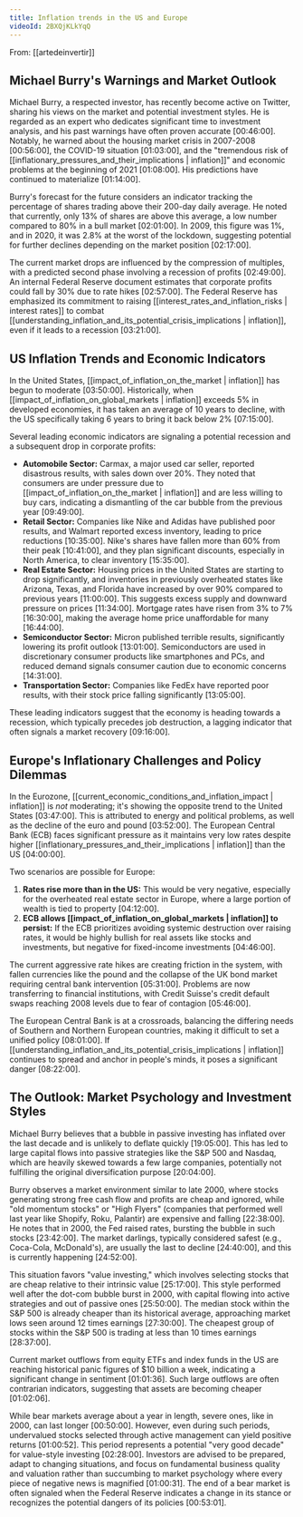```yaml
---
title: Inflation trends in the US and Europe
videoId: 2BXQjKLkYqQ
---
```


From: [[artedeinvertir]] <br/> 

## Michael Burry's Warnings and Market Outlook
Michael Burry, a respected investor, has recently become active on Twitter, sharing his views on the market and potential investment styles. He is regarded as an expert who dedicates significant time to investment analysis, and his past warnings have often proven accurate [00:46:00]. Notably, he warned about the housing market crisis in 2007-2008 [00:56:00], the COVID-19 situation [01:03:00], and the "tremendous risk of [[inflationary_pressures_and_their_implications | inflation]]" and economic problems at the beginning of 2021 [01:08:00]. His predictions have continued to materialize [01:14:00].

Burry's forecast for the future considers an indicator tracking the percentage of shares trading above their 200-day daily average. He noted that currently, only 13% of shares are above this average, a low number compared to 80% in a bull market [02:01:00]. In 2009, this figure was 1%, and in 2020, it was 2.8% at the worst of the lockdown, suggesting potential for further declines depending on the market position [02:17:00].

The current market drops are influenced by the compression of multiples, with a predicted second phase involving a recession of profits [02:49:00]. An internal Federal Reserve document estimates that corporate profits could fall by 30% due to rate hikes [02:57:00]. The Federal Reserve has emphasized its commitment to raising [[interest_rates_and_inflation_risks | interest rates]] to combat [[understanding_inflation_and_its_potential_crisis_implications | inflation]], even if it leads to a recession [03:21:00].

## US Inflation Trends and Economic Indicators
In the United States, [[impact_of_inflation_on_the_market | inflation]] has begun to moderate [03:50:00]. Historically, when [[impact_of_inflation_on_global_markets | inflation]] exceeds 5% in developed economies, it has taken an average of 10 years to decline, with the US specifically taking 6 years to bring it back below 2% [07:15:00].

Several leading economic indicators are signaling a potential recession and a subsequent drop in corporate profits:
*   **Automobile Sector:** Carmax, a major used car seller, reported disastrous results, with sales down over 20%. They noted that consumers are under pressure due to [[impact_of_inflation_on_the_market | inflation]] and are less willing to buy cars, indicating a dismantling of the car bubble from the previous year [09:49:00].
*   **Retail Sector:** Companies like Nike and Adidas have published poor results, and Walmart reported excess inventory, leading to price reductions [10:35:00]. Nike's shares have fallen more than 60% from their peak [10:41:00], and they plan significant discounts, especially in North America, to clear inventory [15:35:00].
*   **Real Estate Sector:** Housing prices in the United States are starting to drop significantly, and inventories in previously overheated states like Arizona, Texas, and Florida have increased by over 90% compared to previous years [11:00:00]. This suggests excess supply and downward pressure on prices [11:34:00]. Mortgage rates have risen from 3% to 7% [16:30:00], making the average home price unaffordable for many [16:44:00].
*   **Semiconductor Sector:** Micron published terrible results, significantly lowering its profit outlook [13:01:00]. Semiconductors are used in discretionary consumer products like smartphones and PCs, and reduced demand signals consumer caution due to economic concerns [14:31:00].
*   **Transportation Sector:** Companies like FedEx have reported poor results, with their stock price falling significantly [13:05:00].

These leading indicators suggest that the economy is heading towards a recession, which typically precedes job destruction, a lagging indicator that often signals a market recovery [09:16:00].

## Europe's Inflationary Challenges and Policy Dilemmas
In the Eurozone, [[current_economic_conditions_and_inflation_impact | inflation]] is *not* moderating; it's showing the opposite trend to the United States [03:47:00]. This is attributed to energy and political problems, as well as the decline of the euro and pound [03:52:00]. The European Central Bank (ECB) faces significant pressure as it maintains very low rates despite higher [[inflationary_pressures_and_their_implications | inflation]] than the US [04:00:00].

Two scenarios are possible for Europe:
1.  **Rates rise more than in the US:** This would be very negative, especially for the overheated real estate sector in Europe, where a large portion of wealth is tied to property [04:12:00].
2.  **ECB allows [[impact_of_inflation_on_global_markets | inflation]] to persist:** If the ECB prioritizes avoiding systemic destruction over raising rates, it would be highly bullish for real assets like stocks and investments, but negative for fixed-income investments [04:46:00].

The current aggressive rate hikes are creating friction in the system, with fallen currencies like the pound and the collapse of the UK bond market requiring central bank intervention [05:31:00]. Problems are now transferring to financial institutions, with Credit Suisse's credit default swaps reaching 2008 levels due to fear of contagion [05:46:00].

The European Central Bank is at a crossroads, balancing the differing needs of Southern and Northern European countries, making it difficult to set a unified policy [08:01:00]. If [[understanding_inflation_and_its_potential_crisis_implications | inflation]] continues to spread and anchor in people's minds, it poses a significant danger [08:22:00].

## The Outlook: Market Psychology and Investment Styles
Michael Burry believes that a bubble in passive investing has inflated over the last decade and is unlikely to deflate quickly [19:05:00]. This has led to large capital flows into passive strategies like the S&P 500 and Nasdaq, which are heavily skewed towards a few large companies, potentially not fulfilling the original diversification purpose [20:04:00].

Burry observes a market environment similar to late 2000, where stocks generating strong free cash flow and profits are cheap and ignored, while "old momentum stocks" or "High Flyers" (companies that performed well last year like Shopify, Roku, Palantir) are expensive and falling [22:38:00]. He notes that in 2000, the Fed raised rates, bursting the bubble in such stocks [23:42:00]. The market darlings, typically considered safest (e.g., Coca-Cola, McDonald's), are usually the last to decline [24:40:00], and this is currently happening [24:52:00].

This situation favors "value investing," which involves selecting stocks that are cheap relative to their intrinsic value [25:17:00]. This style performed well after the dot-com bubble burst in 2000, with capital flowing into active strategies and out of passive ones [25:50:00]. The median stock within the S&P 500 is already cheaper than its historical average, approaching market lows seen around 12 times earnings [27:30:00]. The cheapest group of stocks within the S&P 500 is trading at less than 10 times earnings [28:37:00].

Current market outflows from equity ETFs and index funds in the US are reaching historical panic figures of $10 billion a week, indicating a significant change in sentiment [01:01:36]. Such large outflows are often contrarian indicators, suggesting that assets are becoming cheaper [01:02:06].

While bear markets average about a year in length, severe ones, like in 2000, can last longer [00:50:00]. However, even during such periods, undervalued stocks selected through active management can yield positive returns [01:00:52]. This period represents a potential "very good decade" for value-style investing [02:28:00]. Investors are advised to be prepared, adapt to changing situations, and focus on fundamental business quality and valuation rather than succumbing to market psychology where every piece of negative news is magnified [01:00:31]. The end of a bear market is often signaled when the Federal Reserve indicates a change in its stance or recognizes the potential dangers of its policies [00:53:01].
